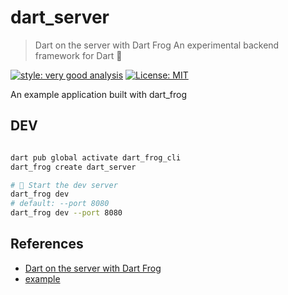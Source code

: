 # dart_server

> Dart on the server with Dart Frog
> An experimental backend framework for Dart 🎯

[![style: very good analysis][very_good_analysis_badge]][very_good_analysis_link]
[![License: MIT][license_badge]][license_link]

An example application built with dart_frog

[license_badge]: https://img.shields.io/badge/license-MIT-blue.svg
[license_link]: https://opensource.org/licenses/MIT
[very_good_analysis_badge]: https://img.shields.io/badge/style-very_good_analysis-B22C89.svg
[very_good_analysis_link]: https://pub.dev/packages/very_good_analysis

## DEV

```bash

dart pub global activate dart_frog_cli
dart_frog create dart_server

# 🏁 Start the dev server
dart_frog dev
# default: --port 8080
dart_frog dev --port 8080
```

## References

- [Dart on the server with Dart Frog](https://verygood.ventures/blog/dart-frog)
- [example](https://github.com/VeryGoodOpenSource/dart_frog/tree/main/example)
